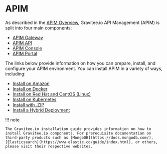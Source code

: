 # APIM

As described in the [APIM Overview](broken-reference), Gravitee.io API Management (APIM) is split into four main components:

* [APIM Gateway](with-zip/installation-guide-gateway-install-zip.md)
* [APIM API](with-zip/installation-guide-rest-apis-install-zip.md)
* [APIM Console](with-zip/installation-guide-management-ui-install-zip.md)
* [APIM Portal](with-zip/installation-guide-portal-ui-install-zip.md)

The links below provide information on how you can prepare, install, and configure your APIM environment. You can install APIM in a variety of ways, including:

* [Install on Amazon](amazon-linux/installation-guide-amazon-introduction.md)
* [Install on Docker](docker/installation-guide-docker-introduction.md)
* [Install on Red Hat and CentOS (Linux)](../red-hat/installation-guide-redhat-introduction.md)
* [Install on Kubernetes](installation-guide-kubernetes.md)
* [Install with .ZIP](with-zip/installation-guide-gateway-install-zip.md)
* [Install a Hybrid Deployment](../../../../installation-guide/hybrid/installation\_guide\_hybrid\_deployment.md#architecture)

!!! note

```
The Gravitee.io installation guide provides information on how to install Gravitee.io components. For prerequisite documentation on third-party products such as [MongoDB](https://docs.mongodb.com/), [Elasticsearch](https://www.elastic.co/guide/index.html), or others, please visit their respective websites.
```
